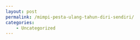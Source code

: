 ```yaml
---
layout: post
permalink: /mimpi-pesta-ulang-tahun-diri-sendiri/
categories:
    - Uncategorized
---
```


